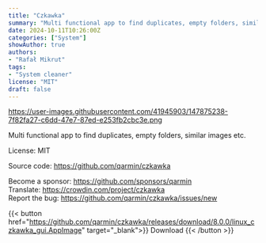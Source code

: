 ```yaml
---
title: "Czkawka"
summary: "Multi functional app to find duplicates, empty folders, similar images etc."
date: 2024-10-11T10:26:00Z
categories: ["System"]
showAuthor: true
authors:
- "Rafał Mikrut"
tags: 
- "System cleaner"
license: "MIT"
draft: false
---
```


https://user-images.githubusercontent.com/41945903/147875238-7f82fa27-c6dd-47e7-87ed-e253fb2cbc3e.png

Multi functional app to find duplicates, empty folders, similar images etc.

License: MIT

Source code: <https://github.com/qarmin/czkawka>

Become a sponsor: <https://github.com/sponsors/qarmin>  
Translate: <https://crowdin.com/project/czkawka>  
Report the bug: <https://github.com/qarmin/czkawka/issues/new>  

{{< button href="https://github.com/qarmin/czkawka/releases/download/8.0.0/linux_czkawka_gui.AppImage" target="_blank">}}
Download
{{< /button >}}